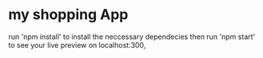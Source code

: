 # my shopping App
run 'npm install' to install the neccessary dependecies
then run 'npm start' to see your live preview on localhost:300,
